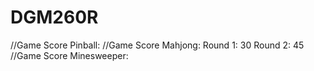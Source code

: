 # DGM260R
//Game Score Pinball:
//Game Score Mahjong: Round 1: 30 Round 2: 45
//Game Score Minesweeper: